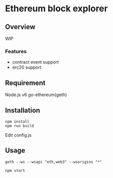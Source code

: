 # Ethereum block explorer

## Overview
WIP
### Features
- contract event support
- erc20 support

## Requirement
Node.js v6
go-ethereum(geth)

## Installation
```
npm install
npm run build
```
Edit config.js

## Usage
```
geth --ws --wsapi "eth,web3" --wsorigins "*"
```
```
npm start
```
